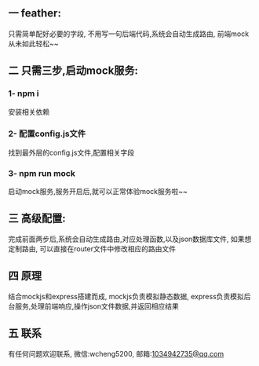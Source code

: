 ## 一 feather:
只需简单配好必要的字段, 不用写一句后端代码,系统会自动生成路由, 前端mock从未如此轻松~~


## 二 只需三步,启动mock服务:


### 1- npm i 
安装相关依赖  

### 2- 配置config.js文件  
找到最外层的config.js文件,配置相关字段

### 3- npm run mock    
启动mock服务,服务开启后,就可以正常体验mock服务啦~~


## 三 高级配置:
完成前面两步后,系统会自动生成路由,对应处理函数,以及json数据库文件,
如果想定制路由, 可以直接在router文件中修改相应的路由文件


## 四 原理
结合mockjs和express搭建而成,
mockjs负责模拟静态数据,
express负责模拟后台服务,处理前端响应,操作json文件数据,并返回相应结果

## 五 联系
有任何问题欢迎联系, 微信:wcheng5200, 邮箱:1034942735@qq.com
